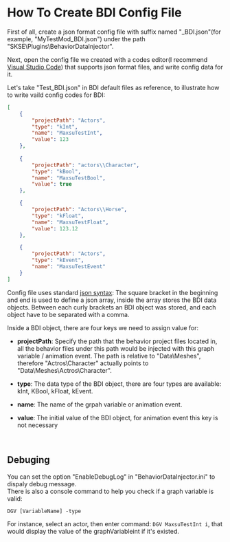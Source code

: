 # How To Create BDI Config File

First of all, create a json format config file with suffix named "_BDI.json"(for example, "MyTestMod_BDI.json") under the path "SKSE\Plugins\BehaviorDataInjector".  

Next, open the config file we created with a codes editor(I recommend [Visual Studio Code](https://code.visualstudio.com/)) that supports json format files, and write config data for it.  

Let's take "Test_BDI.json" in BDI default files as reference, to illustrate how to write vaild config codes for BDI:

```json
[   
    {
        "projectPath": "Actors",
        "type": "kInt",
        "name": "MaxsuTestInt",
        "value": 123
    },
    
    {
        "projectPath": "actors\\Character",
        "type": "kBool",
        "name": "MaxsuTestBool",
        "value": true
    },

    {
        "projectPath": "Actors\\Horse",
        "type": "kFloat",
        "name": "MaxsuTestFloat",
        "value": 123.12
    },

    {
        "projectPath": "Actors",
        "type": "kEvent",
        "name": "MaxsuTestEvent"     
    }
]
```

Config file uses standard [json syntax](https://www.w3schools.com/js/js_json_syntax.asp): The square bracket in the beginning and end is used to define a json array, inside the array stores the BDI data objects. Between each curly brackets an BDI object was stored, and each object have to be separated with a comma.  

Inside a BDI object, there are four keys we need to assign value for:
* **projectPath**: Specify the path that the behavior project files located in, all the behavior files under this path would be injected with this graph variable / animation event. The path is relative to "Data\Meshes\", therefore "Actros\Character" actually points to  "Data\Meshes\Actros\Character".  
  
* **type**: The data type of the BDI object, there are four types are available: kInt, KBool, kFloat, kEvent.

* **name**: The name of the grpah variable or animation event.

* **value**: The initial value of the BDI object, for animation event this key is not necessary  
<br/>

## Debuging  
You can set the option "EnableDebugLog" in "BehaviorDataInjector.ini" to dispaly debug message.  
There is also a console command to help you check if a graph variable is valid:
```
DGV [VariableName] -type
```

For instance, select an actor, then enter command: `DGV MaxsuTestInt i`, that would display the value of the graphVariableint if it's existed.
